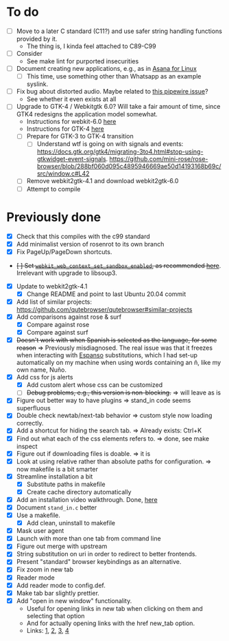 # To do

- [ ] Move to a later C standard (C11?) and use safer string handling functions provided by it.
  - The thing is, I kinda feel attached to C89-C99
- [ ] Consider
  - See make lint for purported insecurities
- [ ] Document creating new applications, e.g., as in [Asana for Linux](https://git.nunosempere.com/NunoSempere/asana-for-linux)
  - [ ] This time, use something other than Whatsapp as an example syslink.
- [ ] Fix bug about distorted audio. Maybe related to [this pipewire issue](<https://gitlab.freedesktop.org/pipewire/pipewire/-/issues/1547>)?
  - See whether it even exists at all
- [ ] Upgrade to GTK-4 / Webkitgtk 6.0? Will take a fair amount of time, since GTK4 redesigns the application model somewhat.
  - Instructions for webkit-6.0 [here](https://github.com/WebKit/WebKit/blob/ed1422596dce5ff012e64a38faf402ac1674fc7e/Source/WebKit/gtk/migrating-to-webkitgtk-6.0.md)
  - Instructions for GTK-4 [here](https://docs.gtk.org/gtk4/migrating-3to4.html)
  - [ ] Prepare for GTK-3 to GTK-4 transition
    - [ ] Understand wtf is going on with signals and events: <https://docs.gtk.org/gtk4/migrating-3to4.html#stop-using-gtkwidget-event-signals>. <https://github.com/mini-rose/rose-browser/blob/288bf060d095c4895946669ae50d14193168b69c/src/window.c#L42>
  - [ ] Remove webkit2gtk-4.1 and download webkit2gtk-6.0
  - [ ] Attempt to compile

# Previously done

- [x] Check that this compiles with the c99 standard
- [x] Add minimalist version of rosenrot to its own branch
- [x] Fix PageUp/PageDown shortcuts.
- ~~[ ] Set [`webkit_web_context_set_sandbox_enabled`](<https://webkitgtk.org/reference/webkit2gtk/2.36.8/WebKitWebContext.html#webkit-web-context-set-sandbox-enabled>), as recommended [here](<https://blogs.gnome.org/mcatanzaro/2022/11/04/stop-using-qtwebkit/>)~~. Irrelevant with upgrade to libsoup3.
- [x] Update to webkit2gtk-4.1
  - [x] Change README and point to last Ubuntu 20.04 commit
- [x] Add list of similar projects: <https://github.com/qutebrowser/qutebrowser#similar-projects>
- [x] Add comparisons against rose & surf
  - [x] Compare against rose
  - [x] Compare against surf
- [x] ~~Doesn't work with when Spanish is selected as the language, for some reason~~ => Previously misdiagnosed. The real issue was that it freezes when interacting with [Espanso](https://espanso.org/) substitutions, which I had set-up automatically on my machine when using words containing an ñ, like my own name, Nuño.
- [x] Add css for js alerts
  - [x] Add custom alert whose css can be customized
  - [ ] ~~Debug problems, e.g., this version is non-blocking.~~ => will leave as is 
- [x] Figure out better way to have plugins => stand_in code seems superfluous
- [x] Double check newtab/next-tab behavior => custom style now loading correctly.
- [x] Add a shortcut for hiding the search tab. => Already exists: Ctrl+K
- [x] Find out what each of the css elements refers to. => done, see make inspect
- [x] Figure out if downloading files is doable. => it is
- [x] Look at using relative rather than absolute paths for configuration. => now makefile is a bit smarter
- [x] Streamline installation a bit
  - [x] Substitute paths in makefile
  - [x] Create cache directory automatically
- [x] Add an installation video walkthrough. Done, [here](https://video.nunosempere.com/w/t3oAvJLPHTSAMViQ6zbwTV)
- [x] Document `stand_in.c` better
- [x] Use a makefile.
  - [x] Add clean, uninstall to makefile
- [x] Mask user agent
- [x] Launch with more than one tab from command line
- [x] Figure out merge with upstream
- [x] String substitution on uri in order to redirect to better frontends.
- [x] Present "standard" browser keybindings as an alternative.
- [x] Fix zoom in new tab
- [x] Reader mode
- [x] Add reader mode to config.def.
- [x] Make tab bar slightly prettier.
- [x] Add "open in new window" functionality. 
  - Useful for opening links in new tab when clicking on them and selecting that option
  - And for actually opening links with the href new_tab option.
  - Links: [1](<https://docs.gtk.org/gobject/func.signal_connect.html>), [2](<https://webkitgtk.org/reference/webkit2gtk/2.37.90/signal.AutomationSession.create-web-view.html>), [3](<https://webkitgtk.org/reference/webkit2gtk/2.26.0/WebKitWebView.html#WebKitWebView-create>), [4](<https://stackoverflow.com/questions/40180757/webkit2gtk-get-new-window-link>)

